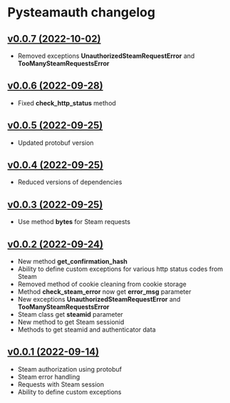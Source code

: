# Pysteamauth changelog

## [v0.0.7 (2022-10-02)](https://github.com/sometastycake/pysteamauth/releases/tag/v0.0.7)

- Removed exceptions **UnauthorizedSteamRequestError** and **TooManySteamRequestsError**

## [v0.0.6 (2022-09-28)](https://github.com/sometastycake/pysteamauth/releases/tag/v0.0.6)

- Fixed **check_http_status** method

## [v0.0.5 (2022-09-25)](https://github.com/sometastycake/pysteamauth/releases/tag/v0.0.5)

- Updated protobuf version

## [v0.0.4 (2022-09-25)](https://github.com/sometastycake/pysteamauth/releases/tag/v0.0.4)

- Reduced versions of dependencies

## [v0.0.3 (2022-09-25)](https://github.com/sometastycake/pysteamauth/releases/tag/v0.0.3)

- Use method **bytes** for Steam requests

## [v0.0.2 (2022-09-24)](https://github.com/sometastycake/pysteamauth/releases/tag/v0.0.2)

- New method **get_confirmation_hash**
- Ability to define custom exceptions for various http status codes from Steam
- Removed method of cookie cleaning from cookie storage
- Method **check_steam_error** now get **error_msg** parameter
- New exceptions **UnauthorizedSteamRequestError** and **TooManySteamRequestsError**
- Steam class get **steamid** parameter
- New method to get Steam sessionid
- Methods to get steamid and authenticator data

## [v0.0.1 (2022-09-14)](https://github.com/sometastycake/pysteamauth/releases/tag/v0.0.1)

- Steam authorization using protobuf
- Steam error handling
- Requests with Steam session
- Ability to define custom exceptions
